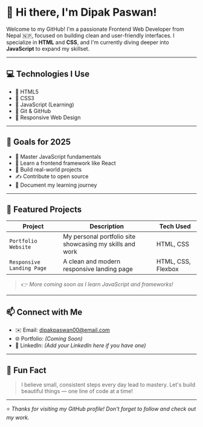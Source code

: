 # 👋 Hi there, I'm Dipak Paswan!

Welcome to my GitHub! I'm a passionate Frontend Web Developer from Nepal 🇳🇵, focused on building clean and user-friendly interfaces. I specialize in **HTML** and **CSS**, and I'm currently diving deeper into **JavaScript** to expand my skillset.

---

## 💻 Technologies I Use

- 🔹 HTML5
- 🔹 CSS3
- 🔹 JavaScript (Learning)
- 🔹 Git & GitHub
- 🔹 Responsive Web Design

---

## 🚀 Goals for 2025

- 🌱 Master JavaScript fundamentals
- 🧩 Learn a frontend framework like React
- 💼 Build real-world projects
- ✍️ Contribute to open source
- 📘 Document my learning journey

---

## 📂 Featured Projects

| Project | Description | Tech Used |
|--------|-------------|-----------|
| `Portfolio Website` | My personal portfolio site showcasing my skills and work | HTML, CSS |
| `Responsive Landing Page` | A clean and modern responsive landing page | HTML, CSS, Flexbox |

> 👉 *More coming soon as I learn JavaScript and frameworks!*

---

## 📫 Connect with Me

- ✉️ Email: [dipakpaswan00@email.com](mailto:dipakpaswan00@email.com)
- 🌐 Portfolio: *(Coming Soon)*
- 💬 LinkedIn: *(Add your LinkedIn here if you have one)*

---

## 🧠 Fun Fact
> I believe small, consistent steps every day lead to mastery. Let's build beautiful things — one line of code at a time!

---

⭐️ *Thanks for visiting my GitHub profile! Don't forget to follow and check out my work.*  
